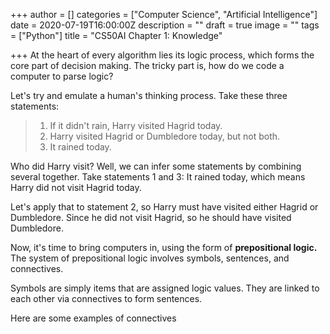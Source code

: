 +++
author = []
categories = ["Computer Science", "Artificial Intelligence"]
date = 2020-07-19T16:00:00Z
description = ""
draft = true
image = ""
tags = ["Python"]
title = "CS50AI Chapter 1: Knowledge"

+++
At the heart of every algorithm lies its logic process, which forms the core part of decision making. The tricky part is, how do we code a computer to parse logic? 

Let's try and emulate a human's thinking process. Take these three statements:

> 1. If it didn't rain, Harry visited Hagrid today.
> 2. Harry visited Hagrid or Dumbledore today, but not both. 
> 3. It rained today. 

Who did Harry visit? Well, we can infer some statements by combining several together. Take statements 1 and 3: It rained today, which means Harry did not visit Hagrid today. 

Let's apply that to statement 2, so Harry must have visited either Hagrid or Dumbledore. Since he did not visit Hagrid, so he should have visited Dumbledore.

Now, it's time to bring computers in, using the form of **prepositional logic.** The system of prepositional logic involves symbols, sentences, and connectives.

Symbols are simply items that are assigned logic values. They are linked to each other via connectives to form sentences.

Here are some examples of connectives